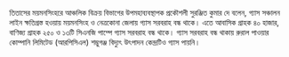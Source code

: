 তিতাসের ময়মনসিংহরে আঞ্চলিক বিক্রয় বিভাগের উপমহাব্যবস্থাপক প্রকৌশলী সুরঞ্জিত কুমার দে বলেন, গ্যাস সঞ্চালন লাইন ক্ষতিগ্রস্ত হওয়ায় ময়মনসিংহ ও নেত্রকোনা জেলায় গ্যাস সরবরাহ বন্ধ থাকে। এতে আবাসিক গ্রাহক ৪০ হাজার, বাণিজ্য গ্রাহক ২৫০ ও ১৩টি সিএনজি পাম্পে গ্যাস সরবরাহ বন্ধ থাকে। গ্যাস সরবরাহ বন্ধ থাকায় রুরাল পাওয়ার কোম্পানি লিমিটেড (আরপিসিএল) শম্ভুগঞ্জ বিদ্যুৎ উৎপাদন কেন্দ্রটিও গ্যাস পায়নি।
